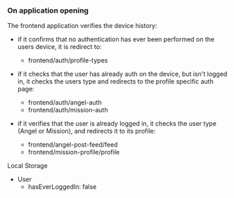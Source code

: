 ### On application opening

The frontend application verifies the device history:

 - if it confirms that no authentication has ever been performed on the users device, it is redirect to:
   - frontend/auth/profile-types

 - if it checks that the user has already auth on the device, but isn't logged in, it checks the users type and redirects to the profile specific auth page:
     - frontend/auth/angel-auth
     - frontend/auth/mission-auth

 - if it verifies that the user is already logged in, it checks the user type (Angel or Mission), and redirects it to its profile:
   - frontend/angel-post-feed/feed
   - frontend/mission-profile/profile

Local Storage
- User
  - hasEverLoggedIn: false
  
